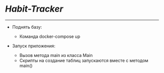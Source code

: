 # _Habit-Tracker_
___

+ Поднять базу:
    + Команда docker-compose up

+ Запуск приложения:
    + Вызов метода main из класса Main
    + Скрипты на создание таблиц запускаются вместе с методом main()
